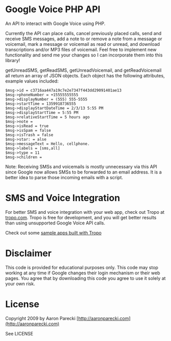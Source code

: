 Google Voice PHP API
====================

An API to interact with Google Voice using PHP.

Currently the API can place calls, cancel previously placed calls, send and
receive SMS messages, add a note to or remove a note from a message or voicemail,
mark a message or voicemail as read or unread, and download transcriptions and/or
MP3 files of voicemail. Feel free to implement new functionality and send me your
changes so I can incorporate them into this library!

getUnreadSMS, getReadSMS, getUnreadVoicemail, and getReadVoicemail all return
an array of JSON objects. Each object has the following attributes, example
values included:

	$msg->id = c3716aa447a19c7e2e7347f443dd29091401ae13
	$msg->phoneNumber = +15555555555
	$msg->displayNumber = (555) 555-5555
	$msg->startTime = 1359918736555
	$msg->displayStartDateTime = 2/3/13 5:55 PM
	$msg->displayStartTime = 5:55 PM
	$msg->relativeStartTime = 5 hours ago
	$msg->note = 
	$msg->isRead = true
	$msg->isSpam = false
	$msg->isTrash = false
	$msg->star: = alse
	$msg->messageText = Hello, cellphone.
	$msg->labels = [sms,all]
	$msg->type = 11
	$msg->children = 

Note: Receiving SMSs and voicemails is mostly unnecessary via this API since
Google now allows SMSs to be forwarded to an email address. It is  a better
idea to parse those incoming emails with a script.

SMS and Voice Integration
=========================

For better SMS and voice integration with your web app, check out Tropo
at [tropo.com](http://tropo.com). Tropo is free for development, and you will
get better results than using unsupported Google Voice API calls. 

Check out some [sample apps built with Tropo](https://www.tropo.com/docs/scripting/tutorials.htm)

Disclaimer
==========

This code is provided for educational purposes only. This code may stop
working at any time if Google changes their login mechanism or their web
pages. You agree that by downloading this code you agree to use it solely
at your own risk.

License
=======

Copyright 2009 by Aaron Parecki
[http://aaronparecki.com](http://aaronparecki.com)

See LICENSE

